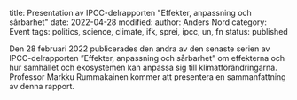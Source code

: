 title: Presentation av IPCC-delrapporten "Effekter, anpassning och sårbarhet"
date: 2022-04-28
modified:
author: Anders Nord
category: Event
tags: politics, science, climate, ifk, sprei, ipcc, un, fn
status: published

Den 28 februari 2022 publicerades den andra av den senaste serien av IPCC-delrapporten
”Effekter, anpassning och sårbarhet” om effekterna och hur samhället och ekosystemen
kan anpassa sig till klimatförändringarna. Professor Markku Rummakainen kommer
att presentera en sammanfattning av denna rapport.
